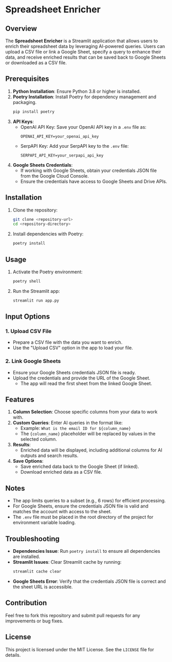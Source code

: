 # Spreadsheet Enricher

## Overview
The **Spreadsheet Enricher** is a Streamlit application that allows users to enrich their spreadsheet data by leveraging AI-powered queries. Users can upload a CSV file or link a Google Sheet, specify a query to enhance their data, and receive enriched results that can be saved back to Google Sheets or downloaded as a CSV file.

## Prerequisites
1. **Python Installation**: Ensure Python 3.8 or higher is installed.
2. **Poetry Installation**: Install Poetry for dependency management and packaging.
    ```bash
    pip install poetry
    ```
3. **API Keys**:
    - OpenAI API Key: Save your OpenAI API key in a `.env` file as:
      ```env
      OPENAI_API_KEY=your_openai_api_key
      ```
    - SerpAPI Key: Add your SerpAPI key to the `.env` file:
      ```env
      SERPAPI_API_KEY=your_serpapi_api_key
      ```
4. **Google Sheets Credentials**:
    - If working with Google Sheets, obtain your credentials JSON file from the Google Cloud Console.
    - Ensure the credentials have access to Google Sheets and Drive APIs.

## Installation
1. Clone the repository:
    ```bash
    git clone <repository-url>
    cd <repository-directory>
    ```
2. Install dependencies with Poetry:
    ```bash
    poetry install
    ```

## Usage
1. Activate the Poetry environment:
    ```bash
    poetry shell
    ```
2. Run the Streamlit app:
    ```bash
    streamlit run app.py
    ```

## Input Options
### 1. Upload CSV File
- Prepare a CSV file with the data you want to enrich.
- Use the "Upload CSV" option in the app to load your file.

### 2. Link Google Sheets
- Ensure your Google Sheets credentials JSON file is ready.
- Upload the credentials and provide the URL of the Google Sheet.
  - The app will read the first sheet from the linked Google Sheet.

## Features
1. **Column Selection**: Choose specific columns from your data to work with.
2. **Custom Queries**: Enter AI queries in the format like:
   - Example: `What is the email ID for ${column_name}`
   - The `{column_name}` placeholder will be replaced by values in the selected column.
3. **Results**:
   - Enriched data will be displayed, including additional columns for AI outputs and search results.
4. **Save Options**:
   - Save enriched data back to the Google Sheet (if linked).
   - Download enriched data as a CSV file.

## Notes
- The app limits queries to a subset (e.g., 6 rows) for efficient processing.
- For Google Sheets, ensure the credentials JSON file is valid and matches the account with access to the sheet.
- The `.env` file must be placed in the root directory of the project for environment variable loading.

## Troubleshooting
- **Dependencies Issue**: Run `poetry install` to ensure all dependencies are installed.
- **Streamlit Issues**: Clear Streamlit cache by running:
  ```bash
  streamlit cache clear
  ```
- **Google Sheets Error**: Verify that the credentials JSON file is correct and the sheet URL is accessible.

## Contribution
Feel free to fork this repository and submit pull requests for any improvements or bug fixes.

## License
This project is licensed under the MIT License. See the `LICENSE` file for details.